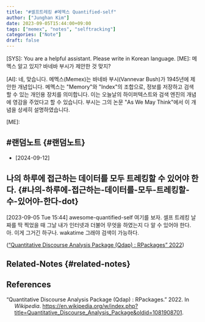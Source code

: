 ```yaml
---
title: "#셀프트레킹 #메멕스 Quantified-self"
author: ["Junghan Kim"]
date: 2023-09-05T15:44:00+09:00
tags: ["memex", "notes", "selftracking"]
categories: ["Note"]
draft: false
---
```


<div class="ai">

[SYS]: You are a helpful assistant. Please write in Korean language. [ME]: 메멕스 알고 있지? 바네바 부시가 제안한 것 맞지?

[AI]: 네, 맞습니다. 메멕스(Memex)는 바네바 부시(Vannevar Bush)가 1945년에 제안한 개념입니다. 메멕스는 "Memory"와 "Index"의 조합으로, 정보를 저장하고 검색할 수 있는 개인용 장치를 의미합니다. 이는 오늘날의 하이퍼텍스트와 검색 엔진의 개념에 영감을 주었다고 할 수 있습니다. 부시는 그의 논문 "As We May Think"에서 이 개념을 상세히 설명하였습니다.

[ME]:

</div>


## #랜덤노트 {#랜덤노트}

-   [2024-09-12]


## 나의 하루에 접근하는 데이터를 모두 트레킹할 수 있어야 한다. {#나의-하루에-접근하는-데이터를-모두-트레킹할-수-있어야-한다-dot}

<span class="timestamp-wrapper"><span class="timestamp">[2023-09-05 Tue 15:44] </span></span> awesome-quantified-self 여기를 보자. 셀프 트레킹 날짜를 딱 찍었을 때 그날 내가 인터넷과 더불어 무엇을 하였는지 다 알 수 있어야 한다. 아. 이게 그거긴 하구나. wakatime 그래야 검색이 가능하다.

(<a href="#citeproc_bib_item_1">“Quantitative Discourse Analysis Package (Qdap) : RPackages” 2022</a>)


## Related-Notes {#related-notes}

## References

<style>.csl-entry{text-indent: -1.5em; margin-left: 1.5em;}</style><div class="csl-bib-body">
  <div class="csl-entry"><a id="citeproc_bib_item_1"></a>“Quantitative Discourse Analysis Package (Qdap) : RPackages.” 2022. In <i>Wikipedia</i>. <a href="https://en.wikipedia.org/w/index.php?title=Quantitative_Discourse_Analysis_Package&oldid=1081908701">https://en.wikipedia.org/w/index.php?title=Quantitative_Discourse_Analysis_Package&#38;oldid=1081908701</a>.</div>
</div>
